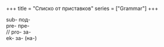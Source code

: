 +++
title = "Списко от приставков"
series = ["Grammar"]
+++


sub- под-\
pre- пре-\
// pro- за-\
ek- за- (на-)
